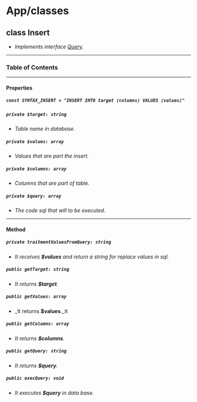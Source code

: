 # App/classes

## class Insert

- _Implements interface [Query](/agro-mvc/docs/classes/Query.md)._

---

### Table of Contents

---

#### Properties

##### `const SYNTAX_INSERT = "INSERT INTO target (columns) VALUES (values)"`

##### `private $target: string`

- _Table name in database._

##### `private $values: array`

- _Values that are part the insert._

##### `private $columns: array`

- _Columns that are part of table._

##### `private $query: array`

- _The code sql that will to be executed._

---

#### Method

##### `private traitmentValuesFromQuery: string`

- _It receives **$values** and return a string for replace values in sql._

##### `public getTarget: string`

- _It returns **$target**._

##### `public getValues: array`

- \_It returns **$values**.\_It

##### `public getColumns: array`

- _It returns **$columns**._

##### `public getQuery: string`

- _It returns **$query**._

##### `public execQuery: void`

- _It executes **$query** in data base._
